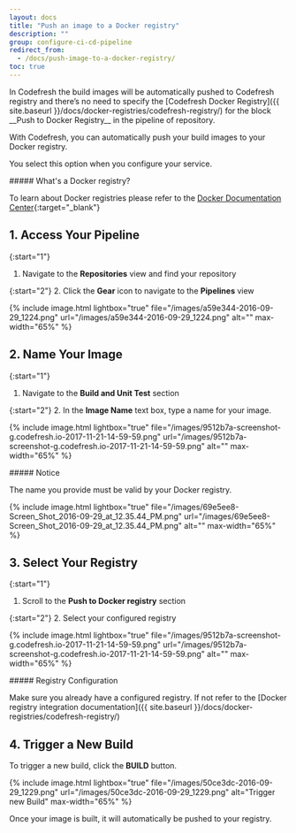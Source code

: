 ```yaml
---
layout: docs
title: "Push an image to a Docker registry"
description: ""
group: configure-ci-cd-pipeline
redirect_from:
  - /docs/push-image-to-a-docker-registry/
toc: true
---
```


<div class="bd-callout bd-callout-info" markdown="1">
In Codefresh the build images will be automatically pushed to Codefresh registry and there’s no need to specify the [Codefresh Docker Registry]({{ site.baseurl }}/docs/docker-registries/codefresh-registry/) for the block __Push to Docker Registry__ in the pipeline of repository.
</div>

With Codefresh, you can automatically push your build images to your Docker registry.

You select this option when you configure your service.

<div class="bd-callout bd-callout-info" markdown="1">
##### What's a Docker registry?

To learn about Docker registries please refer to the [Docker Documentation Center](https://docs.docker.com/registry/){:target="_blank"}
</div>

## 1. Access Your Pipeline
{:start="1"}
1. Navigate to the **Repositories** view and find your repository

{:start="2"}
2. Click the **Gear** icon to navigate to the **Pipelines** view

{% include image.html lightbox="true" file="/images/a59e344-2016-09-29_1224.png" url="/images/a59e344-2016-09-29_1224.png" alt="" max-width="65%" %}

## 2. Name Your Image
{:start="1"}
1. Navigate to the **Build and Unit Test** section

{:start="2"}
2. In the **Image Name** text box, type a name for your image.

{% include image.html lightbox="true" file="/images/9512b7a-screenshot-g.codefresh.io-2017-11-21-14-59-59.png" url="/images/9512b7a-screenshot-g.codefresh.io-2017-11-21-14-59-59.png" alt="" max-width="65%" %}

<div class="bd-callout bd-callout-warning" markdown="1">
##### Notice

The name you provide must be valid by your Docker registry.
</div>

{% include image.html lightbox="true" file="/images/69e5ee8-Screen_Shot_2016-09-29_at_12.35.44_PM.png" url="/images/69e5ee8-Screen_Shot_2016-09-29_at_12.35.44_PM.png" alt="" max-width="65%" %}

## 3. Select Your Registry

{:start="1"}
1. Scroll to the **Push to Docker registry** section

{:start="2"}
2. Select your configured registry

{% include image.html lightbox="true" file="/images/9512b7a-screenshot-g.codefresh.io-2017-11-21-14-59-59.png" url="/images/9512b7a-screenshot-g.codefresh.io-2017-11-21-14-59-59.png" alt="" max-width="65%" %}

<div class="bd-callout bd-callout-info" markdown="1">
##### Registry Configuration

Make sure you already have a configured registry. If not refer to the [Docker registry integration documentation]({{ site.baseurl }}/docs/docker-registries/codefresh-registry/)
</div>

## 4. Trigger a New Build

To trigger a new build, click the **BUILD** button.

{% include image.html lightbox="true" file="/images/50ce3dc-2016-09-29_1229.png" url="/images/50ce3dc-2016-09-29_1229.png" alt="Trigger new Build" max-width="65%" %}

Once your image is built, it will automatically be pushed to your registry.
